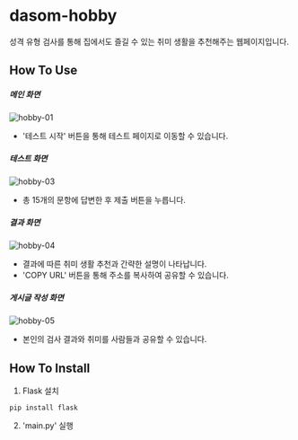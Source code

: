 # dasom-hobby

성격 유형 검사를 통해 집에서도 즐길 수 있는 취미 생활을 추천해주는 웹페이지입니다.

## How To Use

##### 메인 화면

![hobby-01](https://user-images.githubusercontent.com/39795055/111159926-f387e180-85dc-11eb-9e28-c5d9856f6e5a.png)

- '테스트 시작' 버튼을 통해 테스트 페이지로 이동할 수 있습니다.

##### 테스트 화면

![hobby-03](https://user-images.githubusercontent.com/39795055/111159932-f551a500-85dc-11eb-9ecd-c11230c67dcc.png)

- 총 15개의 문항에 답변한 후 제출 버튼을 누릅니다.

##### 결과 화면

![hobby-04](https://user-images.githubusercontent.com/39795055/111159934-f551a500-85dc-11eb-9dfc-d5aa1177a6ce.png)

- 결과에 따른 취미 생활 추천과 간략한 설명이 나타납니다.
- 'COPY URL' 버튼을 통해 주소를 복사하여 공유할 수 있습니다.

##### 게시글 작성 화면

![hobby-05](https://user-images.githubusercontent.com/39795055/111159937-f5ea3b80-85dc-11eb-82b6-d92ca0ccc11f.png)

- 본인의 검사 결과와 취미를 사람들과 공유할 수 있습니다.

## How To Install

1. Flask 설치

```
pip install flask
```

2. 'main.py' 실행
